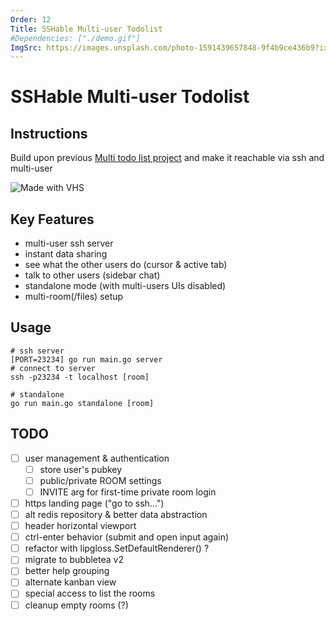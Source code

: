 ```yaml
---
Order: 12
Title: SSHable Multi-user Todolist 
#Dependencies: ["./demo.gif"]
ImgSrc: https://images.unsplash.com/photo-1591439657848-9f4b9ce436b9?ixid=M3w2NjYzMTJ8MHwxfHJhbmRvbXx8fHx8fHx8fDE3Mjk0NTI5MDF8&ixlib=rb-4.0.3
---
```


# SSHable Multi-user Todolist

## Instructions

Build upon previous [Multi todo list project](./cli-multitodolist.html)
and make it reachable via ssh and multi-user

![Made with VHS](./demo.gif)

## Key Features

- multi-user ssh server
- instant data sharing
- see what the other users do (cursor & active tab)
- talk to other users (sidebar chat)
- standalone mode (with multi-users UIs disabled)
- multi-room(/files) setup

## Usage

```shell
# ssh server
[PORT=23234] go run main.go server
# connect to server
ssh -p23234 -t localhost [room]

# standalone
go run main.go standalone [room]
```

## TODO

- [ ] user management & authentication
  - [ ] store user's pubkey
  - [ ] public/private ROOM settings
  - [ ] INVITE arg for first-time private room login
- [ ] https landing page ("go to ssh...")
- [ ] alt redis repository & better data abstraction
- [ ] header horizontal viewport
- [ ] ctrl-enter behavior (submit and open input again)
- [ ] refactor with lipgloss.SetDefaultRenderer() ?
- [ ] migrate to bubbletea v2
- [ ] better help grouping
- [ ] alternate kanban view
- [ ] special access to list the rooms
- [ ] cleanup empty rooms (?)
